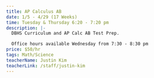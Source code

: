 ```yaml
---
title: AP Calculus AB
date: 1/5 - 4/29 (17 Weeks)
time: Tuesday & Thursday 6:20 - 7:20 pm
description: |-
  DBHS Curriculum and AP Calc AB Test Prep.

  Office hours available Wednesday from 7:30 - 8:30 pm
price: $50/hr
tags: Math/Science
teacherName: Justin Kim
teacherLink: /staff/justin-kim
---
```

